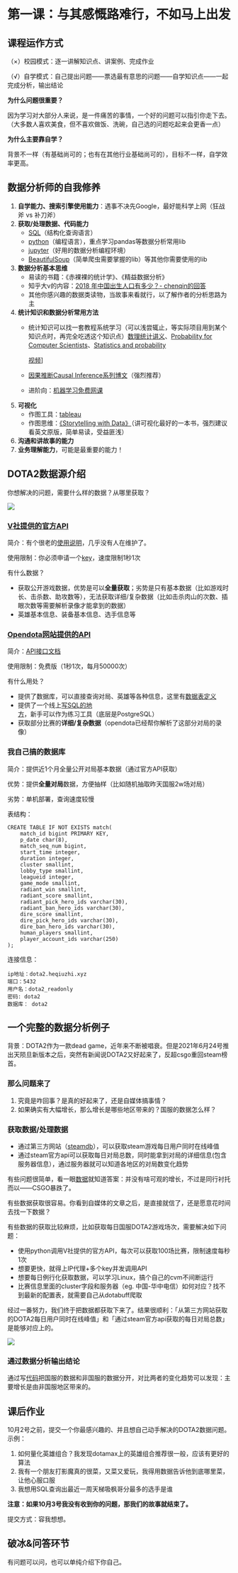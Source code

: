 # 第一课：与其感慨路难行，不如马上出发

## 课程运作方式

（×）校园模式：逐一讲解知识点、讲案例、完成作业

（√）自学模式：自己提出问题——票选最有意思的问题——自学知识点——一起完成分析，输出结论

**为什么问题很重要？**

因为学习对大部分人来说，是一件痛苦的事情，一个好的问题可以指引你走下去。（大多数人喜欢美食，但不喜欢做饭、洗碗，自己选的问题吃起来会更香一点）

**为什么主要靠自学？**

背景不一样（有基础尚可的；也有在其他行业基础尚可的），目标不一样，自学效率更高。

## 数据分析师的自我修养

1. **自学能力、搜索引擎使用能力**：遇事不决先Google，最好能科学上网（狂战斧 vs 补刀斧）
2. **获取/处理数据、代码能力**
   * [SQL](https://www.liaoxuefeng.com/wiki/1177760294764384)（结构化查询语言）
   * [python](https://www.liaoxuefeng.com/wiki/1016959663602400)（编程语言），重点学习pandas等数据分析常用lib
   * [jupyter](https://jupyter.org/)（好用的数据分析编程环境）
   * [BeautifulSoup](https://www.crummy.com/software/BeautifulSoup/bs4/doc/)（简单爬虫需要掌握的lib）等其他你需要使用的lib
3. **数据分析基本思维**
   * 易读的书籍：《赤裸裸的统计学》、《精益数据分析》
   * 知乎大v的内容：[2018 年中国出生人口有多少？- chenqin的回答](https://www.zhihu.com/question/306388374/answer/571155588)
   * 其他你感兴趣的数据类读物，当故事来看就行，以了解作者的分析思路为主
4. **统计知识和数据分析常用方法**
   * 统计知识可以找一套教程系统学习（可以浅尝辄止，等实际项目用到某个知识点时，再完全吃透这个知识点）[数理统计讲义](https://bookdown.org/hezhijian/book/)、[Probability for Computer Scientists](http://web.stanford.edu/class/cs109/)、[Statistics and probability](https://www.khanacademy.org/math/statistics-probability)

     [视频](https://www.khanacademy.org/math/statistics-probability)\]

   * [因果推断Causal Inference系列博文](https://matheusfacure.github.io/python-causality-handbook/landing-page.html)（强烈推荐）
   * 进阶向：[机器学习免费网课](https://www.coursera.org/learn/machine-learning)
5. **可视化**
   * 作图工具：[tableau](https://www.tableau.com/)
   * 作图思维：[《Storytelling with Data》](http://www.bdbanalytics.ir/media/1123/storytelling-with-data-cole-nussbaumer-knaflic.pdf)（讲可视化最好的一本书，强烈建议看英文原版，简单易读，受益匪浅）
6. **沟通和讲故事的能力**
7. **业务理解能力**，可能是最重要的能力！

## **DOTA2数据源介绍**

你想解决的问题，需要什么样的数据？从哪里获取？



![](https://docimg2.docs.qq.com/image/bimXqzqc9EKfg6yY6GbtlQ.png?w=760&h=681)

### [V社提供的官方API](https://wiki.teamfortress.com/wiki/WebAPI)

简介：有个很老的[使用说明](https://dev.dota2.com/forum/dota-2/spectating/replays/webapi/60177-things-you-should-know-before-starting?t=58317)，几乎没有人在维护了。

使用限制：你必须申请一个[key](https://steamcommunity.com/dev)，速度限制1秒1次

有什么数据？

* 获取公开游戏数据，优势是可以**全量获取**；劣势是只有基本数据（比如游戏时长、击杀数、助攻数等），无法获取详细/复杂数据（比如击杀肉山的次数、插眼次数等需要解析录像才能拿到的数据）
* 英雄基本信息、装备基本信息、选手信息等

### [Opendota网站提供的API](https://www.opendota.com/api-keys)

简介：[API接口文档](https://docs.opendota.com/)

使用限制：免费版（1秒1次，每月50000次）

有什么用处？

* 提供了数据库，可以直接查询对局、英雄等各种信息，这里有[数据表定义](https://github.com/odota/core/blob/master/sql/create_tables.sql)
* 提供了一个线上[写SQL的地方](https://www.opendota.com/explorer?minDate=2021-08-11T04%3A39%3A45.904Z)，新手可以作为练习工具（底层是PostgreSQL）
* 获取部分比赛的**详细/复杂数据**（opendota已经帮你解析了这部分对局的录像）

### 我自己搞的数据库

简介：提供近1个月全量公开对局基本数据（通过官方API获取） 

优势：提供**全量对局**数据，方便抽样（比如随机抽取昨天国服2w场对局）

劣势：单机部署，查询速度较慢

表结构：

```text
CREATE TABLE IF NOT EXISTS match(
    match_id bigint PRIMARY KEY,
    p_date char(8),
    match_seq_num bigint,
    start_time integer,
    duration integer,
    cluster smallint,
    lobby_type smallint,
    leagueid integer,
    game_mode smallint,
    radiant_win smallint,
    radiant_score smallint,
    radiant_pick_hero_ids varchar(30),
    radiant_ban_hero_ids varchar(30),
    dire_score smallint,
    dire_pick_hero_ids varchar(30),
    dire_ban_hero_ids varchar(30),
    human_players smallint,
    player_account_ids varchar(250)
);
```

连接信息：

```text
ip地址：dota2.heqiuzhi.xyz
端口：5432
用户名：dota2_readonly
密码: dota2
数据库： dota2
```

## 一个完整的数据分析例子

背景：DOTA2作为一款dead game，近年来不断被唱衰。但是2021年6月24号推出天陨旦新版本之后，突然有新闻说DOTA2又好起来了，反超csgo重回steam榜首。

### **那么问题来了**

1. 究竟是咋回事？是真的好起来了，还是自媒体搞事情？
2. 如果确实有大幅增长，那么增长是哪些地区带来的？国服的数据怎么样？

### **获取数据/处理数据**

* 通过第三方网站（[steamdb](https://steamdb.info/graph/?compare=570,730)），可以获取steam游戏每日用户同时在线峰值
* 通过steam官方api可以获取每日对局总数，同时能拿到对局的详细信息\(包含服务器信息），通过服务器就可以知道各地区的对局数变化趋势

有些问题很简单，看一眼[数据](https://steamdb.info/graph/?compare=570,730)就知道答案：并没有啥可观的增长，不过是同行衬托而以——CSGO暴跌了。

有些数据获取很容易。你看到自媒体的文章之后，是直接就信了，还是愿意花时间去找一下数据？

有些数据的获取比较麻烦，比如获取每日国服DOTA2游戏场次，需要解决如下问题：

* 使用python调用V社提供的官方API，每次可以获取100场比赛，限制速度每秒1次
* 想要更快，就得上IP代理+多个key并发调用API
* 想要每日例行化获取数据，可以学习Linux，搞个自己的cvm不间断运行
* 比赛信息里面的cluster字段和服务器（eg. 中国-华中电信）如何对应？找不到最新的配置表，就需要自己从dotabuff爬取

经过一番努力，我们终于把数据都获取下来了。结果很顺利：「从第三方网站获取的DOTA2每日用户同时在线峰值」和「通过steam官方api获取的每日对局总数」是能够对应上的。

![](https://docimg2.docs.qq.com/image/0NoFr6o5kdhzof91NRziSA.png?w=766&h=403)

### **通过数据分析输出结论**

通过写[代码](https://github.com/dota2heqiuzhi/dota2_data_analysis_tutorial/blob/d25525f51d4d2806df425c52022ab1c50bb10bf6/%E7%AC%AC%E4%B8%80%E8%AF%BE/%E5%A4%A9%E9%99%A8%E6%97%A6%E4%B8%8A%E7%BA%BF%E5%90%8E%E5%9B%BD%E6%9C%8D%E6%95%B0%E6%8D%AE%E5%8F%98%E5%8C%96.ipynb)把国服的数据和非国服的数据分开，对比两者的变化趋势可以发现：主要增长是由非国服地区带来的。

## 课后作业

10月2号之前，提交一个你最感兴趣的、并且想自己动手解决的DOTA2数据问题。示例：

1. 如何量化英雄组合？我发现dotamax上的英雄组合推荐很一般，应该有更好的算法
2. 我有一个朋友打影魔真的很菜，又菜又爱玩，我得用数据告诉他到底哪里菜，让他心服口服
3. 我想用SQL查询出最近一周天梯吸枫哥分最多的选手是谁

**注意：如果10月3号我没有收到你的问题，那我们的故事就结束了。**

提交方式：容我想想。

## 破冰&问答环节

有问题可以问，也可以单纯介绍下你自己。

